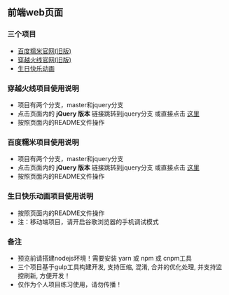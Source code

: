 前端web页面
---

### 三个项目

- [百度糯米官网(旧版)](https://github.com/johnnynode/nuomi)
- [穿越火线官网(旧版)](https://github.com/johnnynode/crossfire)
- [生日快乐动画](https://github.com/johnnynode/birthday)

### 穿越火线项目使用说明

- 项目有两个分支，master和jquery分支
- 点击页面内的 **jQuery 版本** 链接跳转到jquery分支 或直接点击 [这里](https://github.com/johnnynode/crossfire/tree/jquery)
- 按照页面内的README文件操作

### 百度糯米项目使用说明

- 项目有两个分支，master和jquery分支
- 点击页面内的 **jQuery 版本** 链接跳转到jquery分支 或直接点击 [这里](https://github.com/johnnynode/nuomi/tree/jquery)
- 按照页面内的README文件操作

### 生日快乐动画项目使用说明

- 按照页面内的README文件操作
- 注：移动端项目，请开启谷歌浏览器的手机调试模式

### 备注

- 预览前请搭建nodejs环境！需要安装 yarn 或 npm 或 cnpm工具
- 三个项目基于gulp工具构建开发, 支持压缩, 混淆, 合并的优化处理, 并支持监控刷新, 方便开发！
- 仅作为个人项目练习使用，请勿传播！
